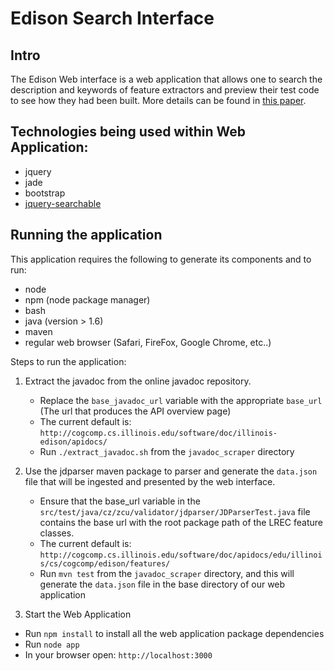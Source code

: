 # Edison Search Interface

## Intro 

The Edison Web interface is a web application that allows one to search the description and keywords of feature extractors and preview their test code to see how they had been built. More details can be found in [this paper](http://cogcomp.cs.illinois.edu/page/publication_view/791). 

## Technologies being used within Web Application: 
 - jquery
 - jade
 - bootstrap
 - [jquery-searchable](https://github.com/stidges/jquery-searchable)

## Running the application 

This application requires the following to generate its components and to run:
   - node
   - npm (node package manager)
   - bash
   - java (version > 1.6)
   - maven 
   - regular web browser (Safari, FireFox, Google Chrome, etc..)
   
Steps to run the application:

1) Extract the javadoc from the online javadoc repository. 
   - Replace the `base_javadoc_url` variable with the appropriate `base_url` (The url that produces the API overview page)
   - The current default is: `http://cogcomp.cs.illinois.edu/software/doc/illinois-edison/apidocs/`
   - Run `./extract_javadoc.sh` from the `javadoc_scraper` directory

2) Use the jdparser maven package to parser and generate the `data.json` file that will be ingested and presented by the web interface.
   - Ensure that the base_url variable in the `src/test/java/cz/zcu/validator/jdparser/JDParserTest.java` file contains the base url with the root package path of the LREC feature classes.
   - The current default is: `http://cogcomp.cs.illinois.edu/software/doc/apidocs/edu/illinois/cs/cogcomp/edison/features/`
   - Run `mvn test` from the `javadoc_scraper` directory, and this will generate the `data.json` file in the base directory of our web application

3) Start the Web Application 
 - Run `npm install` to install all the web application package dependencies
 - Run `node app`
 - In your browser open: `http://localhost:3000`
 
